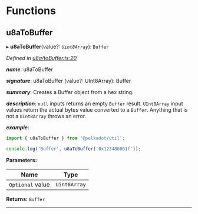 

# Functions

<a id="u8atobuffer"></a>

##  u8aToBuffer

▸ **u8aToBuffer**(value?: *`Uint8Array`*): `Buffer`

*Defined in [u8a/toBuffer.ts:20](https://github.com/polkadot-js/common/blob/4c658e8/packages/util/src/u8a/toBuffer.ts#L20)*

*__name__*: u8aToBuffer

*__signature__*: u8aToBuffer (value?: UInt8Array): Buffer

*__summary__*: Creates a Buffer object from a hex string.

*__description__*: `null` inputs returns an empty `Buffer` result. `UInt8Array` input values return the actual bytes value converted to a `Buffer`. Anything that is not a `UInt8Array` throws an error.

*__example__*:   

```javascript
import { u8aToBuffer } from '@polkadot/util';

console.log('Buffer', u8aToBuffer('0x123480001f'));
```

**Parameters:**

| Name | Type |
| ------ | ------ |
| `Optional` value | `Uint8Array` |

**Returns:** `Buffer`

___

